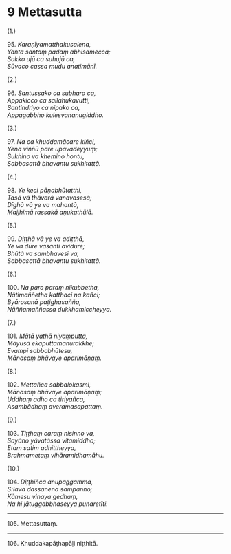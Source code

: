 

# 9 Mettasutta


(1.)

95\. _Karaṇīyamatthakusalena,_  
_Yanta santaṃ padaṃ abhisamecca;_  
_Sakko ujū ca suhujū ca,_  
_Sūvaco cassa mudu anatimānī._  


(2.)

96\. _Santussako ca subharo ca,_  
_Appakicco ca sallahukavutti;_  
_Santindriyo ca nipako ca,_  
_Appagabbho kulesvananugiddho._  


(3.)

97\. _Na ca khuddamācare kiñci,_  
_Yena viññū pare upavadeyyuṃ;_  
_Sukhino va khemino hontu,_  
_Sabbasattā bhavantu sukhitattā._  


(4.)

98\. _Ye keci pāṇabhūtatthi,_  
_Tasā vā thāvarā vanavasesā;_  
_Dīghā vā ye va mahantā,_  
_Majjhimā rassakā aṇukathūlā._  


(5.)

99\. _Diṭṭhā vā ye va adiṭṭhā,_  
_Ye va dūre vasanti avidūre;_  
_Bhūtā va sambhavesī va,_  
_Sabbasattā bhavantu sukhitattā._  


(6.)

100\. _Na paro paraṃ nikubbetha,_  
_Nātimaññetha katthaci na kañci;_  
_Byārosanā paṭighasañña,_  
_Nāññamaññassa dukkhamiccheyya._  


(7.)

101\. _Mātā yathā niyaṃputta,_  
_Māyusā ekaputtamanurakkhe;_  
_Evampi sabbabhūtesu,_  
_Mānasaṃ bhāvaye aparimāṇaṃ._  


(8.)

102\. _Mettañca sabbalokasmi,_  
_Mānasaṃ bhāvaye aparimāṇaṃ;_  
_Uddhaṃ adho ca tiriyañca,_  
_Asambādhaṃ averamasapattaṃ._  


(9.)

103\. _Tiṭṭhaṃ caraṃ nisinno va,_  
_Sayāno yāvatāssa vitamiddho;_  
_Etaṃ satiṃ adhiṭṭheyya,_  
_Brahmametaṃ vihāramidhamāhu._  


(10.)

104\. _Diṭṭhiñca anupaggamma,_  
_Sīlavā dassanena sampanno;_  
_Kāmesu vinaya gedhaṃ,_  
_Na hi jātuggabbhaseyya punaretīti._  


---

105\. Mettasuttaṃ.



---

106\. Khuddakapāṭhapāḷi niṭṭhitā.





